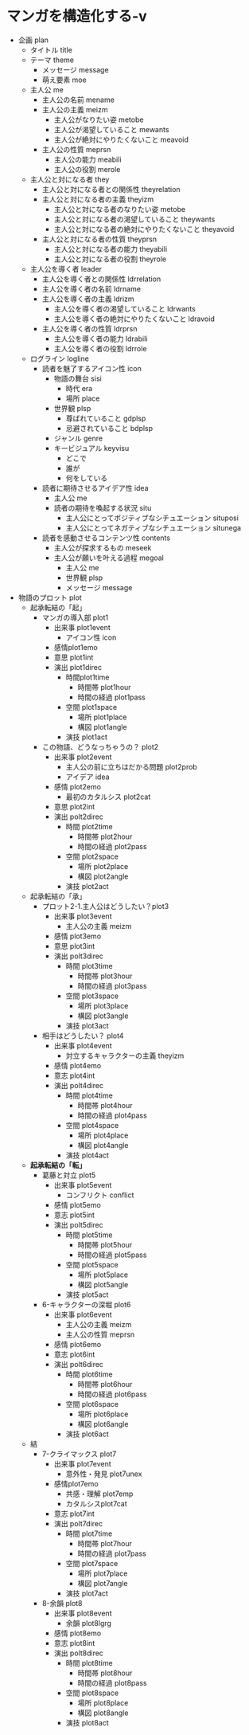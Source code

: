 # マンガを構造化する-v

- 企画 plan
    - タイトル title
    - テーマ theme
        - メッセージ message
        - 萌え要素 moe
    - 主人公 me
        - 主人公の名前 mename
        - 主人公の主義 meizm
            - 主人公がなりたい姿 metobe
            - 主人公が渇望していること mewants
            - 主人公が絶対にやりたくないこと meavoid
        - 主人公の性質 meprsn
            - 主人公の能力 meabili
            - 主人公の役割 merole
    - 主人公と対になる者 they
        - 主人公と対になる者との関係性 theyrelation
        - 主人公と対になる者の主義 theyizm
            - 主人公と対になる者のなりたい姿 metobe
            - 主人公と対になる者の渇望していること theywants
            - 主人公と対になる者の絶対にやりたくないこと theyavoid
        - 主人公と対になる者の性質 theyprsn
            - 主人公と対になる者の能力 theyabili
            - 主人公と対になる者の役割 theyrole
    - 主人公を導く者 leader
        - 主人公を導く者との関係性 ldrrelation
        - 主人公を導く者の名前 ldrname
        - 主人公を導く者の主義 ldrizm
            - 主人公を導く者の渇望していること ldrwants
            - 主人公を導く者の絶対にやりたくないこと ldravoid
        - 主人公を導く者の性質 ldrprsn
            - 主人公を導く者の能力 ldrabili
            - 主人公を導く者の役割 ldrrole
    - ログライン logline
        - 読者を魅了するアイコン性 icon
            - 物語の舞台 sisi
                - 時代 era
                - 場所 place
            - 世界観 plsp
                - 尊ばれていること gdplsp
                - 忌避されていること bdplsp
            - ジャンル genre
            - キービジュアル keyvisu
                - どこで
                - 誰が
                - 何をしている
        - 読者に期待させるアイデア性 idea
            - 主人公 me
            - 読者の期待を喚起する状況 situ
                - 主人公にとってポジティブなシチュエーション situposi
                - 主人公にとってネガティブなシチュエーション situnega
        - 読者を感動させるコンテンツ性 contents
            - 主人公が探求するもの meseek
            - 主人公が願いを叶える過程 megoal
                - 主人公 me
                - 世界観 plsp
                - メッセージ message
- 物語のプロット plot
  - 起承転結の「起」
      - マンガの導入部 plot1
          - 出来事 plot1event
              - アイコン性 icon
          - 感情plot1emo
          - 意思 plot1int
          - 演出 plot1direc
              - 時間plot1time
                  - 時間帯 plot1hour
                  - 時間の経過 plot1pass
              - 空間 plot1space
                  - 場所 plot1place
                  - 構図 plot1angle
              - 演技 plot1act
      - この物語、どうなっちゃうの？ plot2
          - 出来事 plot2event
              - 主人公の前に立ちはだかる問題 plot2prob
              - アイデア idea
          - 感情 plot2emo
              - 最初のカタルシス plot2cat
          - 意思 plot2int
          - 演出 polt2direc
              - 時間 plot2time
                  - 時間帯 plot2hour
                  - 時間の経過 plot2pass
              - 空間 plot2space
                  - 場所 plot2place
                  - 構図 plot2angle
              - 演技 plot2act
  - 起承転結の「承」
      - プロット2-1.主人公はどうしたい？plot3
          - 出来事 plot3event
              - 主人公の主義 meizm
          - 感情 plot3emo
          - 意思 plot3int
          - 演出 polt3direc
              - 時間 plot3time
                  - 時間帯 plot3hour
                  - 時間の経過 plot3pass
              - 空間 plot3space
                  - 場所 plot3place
                  - 構図 plot3angle
              - 演技 plot3act
      - 相手はどうしたい？ plot4
          - 出来事 plot4event
              - 対立するキャラクターの主義 theyizm
          - 感情 plot4emo
          - 意志 plot4int
          - 演出 polt4direc
              - 時間 plot4time
                  - 時間帯 plot4hour
                  - 時間の経過 plot4pass
              - 空間 plot4space
                  - 場所 plot4place
                  - 構図 plot4angle
              - 演技 plot4act
  - **起承転結の「転」**
      - 葛藤と対立 plot5
          - 出来事 plot5event
              - コンフリクト conflict
          - 感情 plot5emo
          - 意志 plot5int
          - 演出 polt5direc
              - 時間 plot5time
                  - 時間帯 plot5hour
                  - 時間の経過 plot5pass
              - 空間 plot5space
                  - 場所 plot5place
                  - 構図 plot5angle
              - 演技 plot5act
      - 6-キャラクターの深堀 plot6
          - 出来事 plot6event
              - 主人公の主義 meizm
              - 主人公の性質 meprsn
          - 感情 plot6emo
          - 意志 plot6int
          - 演出 polt6direc
              - 時間 plot6time
                  - 時間帯 plot6hour
                  - 時間の経過 plot6pass
              - 空間 plot6space
                  - 場所 plot6place
                  - 構図 plot6angle
              - 演技 plot6act
  - 結
      - 7-クライマックス  plot7
          - 出来事 plot7event
              - 意外性・発見 plot7unex
          - 感情plot7emo
              - 共感・理解 plot7emp
              - カタルシスplot7cat
          - 意志 plot7int
          - 演出 polt7direc
              - 時間 plot7time
                  - 時間帯 plot7hour
                  - 時間の経過 plot7pass
              - 空間 plot7space
                  - 場所 plot7place
                  - 構図 plot7angle
              - 演技 plot7act
      - 8-余韻 plot8
          - 出来事 plot8event
              - 余韻 plot8lgrg
          - 感情 plot8emo
          - 意志 plot8int
          - 演出 polt8direc
              - 時間 plot8time
                  - 時間帯 plot8hour
                  - 時間の経過 plot8pass
              - 空間 plot8space
                  - 場所 plot8place
                  - 構図 plot8angle
              - 演技 plot8act
